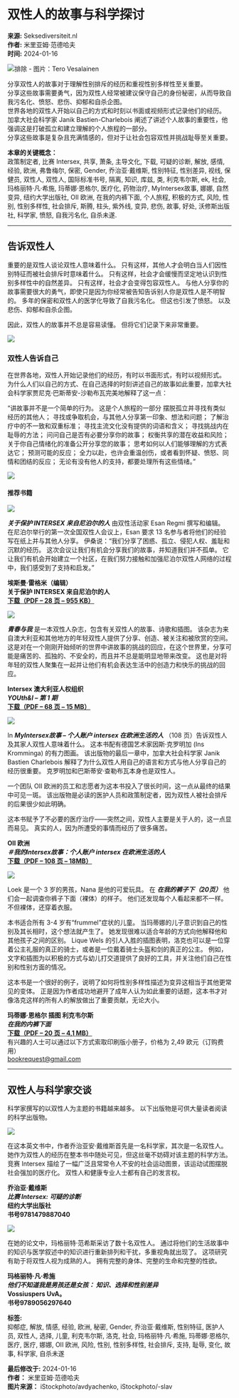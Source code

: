 # 双性人的故事与科学探讨

**来源:** Seksediversiteit.nl  
**作者:** 米里亚姆·范德哈夫  
**时间:** 2024-01-16  

![排除 - 图片：Tero Vesalainen](https://www.seksediversiteit.nl/wp-content/uploads/2019/11/iStock-614523672_1500px-avdyachenko.jpg)

分享双性人的故事对于理解性别排斥的经历和重视性别多样性至关重要。  
分享这些故事需要勇气，因为双性人经常被建议保守自己的身份秘密，从而导致自我污名化、愤怒、悲伤、抑郁和自杀企图。  
世界各地的双性人开始以自己的方式和时刻以书面或视频形式记录他们的经历。  
加拿大社会科学家 Janik Bastien-Charlebois 阐述了讲述个人故事的重要性，他强调这是打破孤立和建立理解的个人旅程的一部分。  
分享这些故事是复杂且充满情感的，但对于让社会包容双性并挑战耻辱至关重要。

**本章的关键概念：**  
政策制定者, 比赛 Intersex, 共享, 萧条, 主导文化, 下载, 可疑的诊断, 解放, 感情, 经验, 欧洲, 弗鲁梅尔, 保密, Gender, 乔治亚·戴维斯, 性别特征, 性别差异, 视线, 保健员, 双性人, 双性人, 国际标准书号, 隔离, 知识, 库兹, 类, 利克韦尔斯, ek, 社会, 玛格丽特·凡·希施, 玛蒂娜·恩格尔, 医疗化, 药物治疗, MyIntersex故事, 娜娜, 自然变异, 纽约大学出版社, OII 欧洲, 在我的内裤下面, 个人旅程, 积极的方式, 风险, 性别, 性别多样性, 社会排斥, 斯腾, 柱头, 紫外线, 变异, 悲伤, 故事, 好处, 沃修斯出版社, 科学家, 愤怒, 自我污名化, 自杀未遂.

---

## 告诉双性人

重要的是双性人谈论双性人意味着什么。 只有这样，其他人才会明白当人们因性别特征而被社会排斥时意味着什么。 只有这样，社会才会缓慢而坚定地认识到性别多样性中的自然差异。 只有这样，社会才会变得包容双性人。 与他人分享你的故事需要很大的勇气，即使只是因为你经常被告知告诉别人你是双性人是不明智的。 多年的保密和双性人的医学化导致了自我污名化。 但这也引发了愤怒。 以及悲伤、抑郁和自杀企图。

因此，双性人的故事并不总是容易读懂。 但将它们记录下来非常重要。

![](https://www.seksediversiteit.nl/wp-content/uploads/2019/02/scheurrand-1-2000px.png)

### 双性人告诉自己

在世界各地，双性人开始记录他们的经历，有时以书面形式，有时以视频形式。 为什么人们以自己的方式、在自己选择的时刻讲述自己的故事如此重要，加拿大社会科学家贾尼克·巴斯蒂安-沙勒布瓦完美地解释了这一点：

“讲故事并不是一个简单的行为。 这是个人旅程的一部分 摆脱孤立并寻找有类似经历的其他人； 寻找或争取机会，与其他人分享第一印象、想法和问题； 了解治疗中的不一致和双重标准； 寻找主流文化没有提供的词语和含义； 寻找挑战内在耻辱的方法； 问问自己是否有必要分享你的故事； 权衡共享的潜在收益和风险； 关于你自己情绪化的准备公开分享您的故事； 思考如何以人们能够理解的方式表达它； 预测可能的反应； 全力以赴，也许会重温创伤，或者看到怀疑、愤怒、同情和团结的反应； 无论有没有他人的支持，都要处理所有这些情绪。”

![](https://www.seksediversiteit.nl/wp-content/uploads/2019/02/scheurrand-2-2000px.png)

#### 推荐书籍

![](https://www.seksediversiteit.nl/wp-content/uploads/2019/11/Schermafbeelding-2019-11-11-om-16.09.07.png)

_**关于保护 INTERSEX 来自尼泊尔的人**_ 由双性活动家 Esan Regmi 撰写和编辑。 在尼泊尔举行的第一次全国双性人会议上，Esan 要求 13 名参与者将他们的经验写在纸上并与其他人分享。 伊桑说：“我们分享了困惑、孤立、侵犯人权、羞耻和沉默的经历。 这次会议让我们有机会分享我们的故事，并知道我们并不孤单。 它让我们有机会开始建立一个社区，在我们努力接触和加强尼泊尔双性人网络的过程中，我们感受到了支持和启发。”

**埃斯曼·雷格米（编辑）**  
**__关于保护 INTERSEX 来自尼泊尔的人__**  
[**下载（PDF – 28 页 – 955 KB）**](https://ihra.org.au/wp-content/uploads/2016/04/Intersex-Stories-in-Nepal.pdf)

![](https://www.seksediversiteit.nl/wp-content/uploads/2019/11/YOUthI-cover-jp-768x1091.jpg)

_**青春与我**_ 是一本双性人杂志，包含有关双性人的故事、诗歌和插图。 该杂志为来自澳大利亚和其他地方的年轻双性人提供了分享、创造、被关注和被欣赏的空间。 这是对在一个刚刚开始倾听的世界中讲故事的挑战的回应，在这个世界里，分享可能是痛苦的、孤独的、不安全的，而且并不总是能明显地带来改变。 这也是对将年轻的双性人聚集在一起并让他们有机会表达生活中的创造力和快乐的挑战的回应。

**Intersex 澳大利亚人权组织**  
**_YOUth&I – 第 1 期_**  
[**下载（PDF – 68 页 – 15 MB）**](https://darlington.org.au/wp-content/uploads/2019/10/YOUthAndI-Layout-Final-Web.pdf)

![](https://www.seksediversiteit.nl/wp-content/uploads/2020/03/My-intersex-story_1400px.jpg)

In **_MyIntersex故事 – 个人账户 intersex 在欧洲生活的人_** （108 页）告诉双性人及其家人双性人意味着什么。 这本书配有德国艺术家因斯·克罗明加 (Ins Kromminga) 的有力图画。 该出版物的最后一章中，加拿大社会科学家 Janik Bastien Charlebois 解释了为什么双性人用自己的语言和方式与他人分享自己的经历很重要。 克罗明加和巴斯蒂安·查勒布瓦本身也是双性人。

一个团队 OII 欧洲的员工和志愿者为这本书投入了很长时间，这一点从最终的结果中可见一斑。 该出版物是必读的医护人员和政策制定者，因为双性人被社会排斥的后果很少如此明确。

这本书赋予了不必要的医疗治疗——突然之间，双性人主要是关于人的，这一点显而易见。 真实的人，因为所遭受的事情而经历了很多痛苦。

**OII 欧洲**  
**_＃我的Intersex故事：个人账户 intersex 在欧洲生活的人_**  
[**下载（PDF – 108 页 – 18MB）**](https://oiieurope.org/wp-content/uploads/2019/11/testimonial_broch_21-21cm_for_web.pdf)

![](https://www.seksediversiteit.nl/wp-content/uploads/2020/03/onder-mijn-broekje_1400px.jpg)

Loek 是一个 3 岁的男孩，Nana 是他的可爱玩具。 在 **_在我的裤子下（20页）_** 他们会一起调查你裤子下面（裸体）的样子。 他们还发现每个人看起来都不一样。 不但裸体，还穿着衣服。

本书适合所有 3-4 岁有“frummel”症状的儿童。 当玛蒂娜的儿子意识到自己的性别及其长相时，这个想法就产生了。 她发现很难以适合年龄的方式向他解释他和其他孩子之间的区别。 Lique Wels 的引人入胜的插图表明，洛克也可以是一位穿着公主礼服的真正的骑士，或者是一位戴着骑士头盔和剑的真正的公主。 例如，文字和插图为以积极的方式与幼儿打交道提供了良好的工具，并关注他们自己在性别和性别方面的情况。

这本书是一个很好的例子，说明了如何将性别多样性描述为变异这相当于其他更常见的变体。 正是因为作者成功地避开了成年人认为如此重要的话题，这本书才对像洛克这样的所有人的解放做出了重要贡献，无论大小。

**玛蒂娜·恩格尔 插图 利克韦尔斯**  
**_在我的内裤下面_**  
[**下载（PDF – 20 页 – 4,1 MB）**](https://www.seksediversiteit.nl/wp-content/uploads/2018/11/Boekje-onder_mijn_broekje-webversie.pdf)  
有兴趣的人士可以通过以下方式索取印刷版小册子，价格为 2,49 欧元（订购费用）  
[bookrequest@gmail.com](mailto:boekaanvraag@gmail.com)

---

## 双性人与科学家交谈

科学家撰写的以双性人为主题的书籍越来越多。 以下出版物是可供大量读者阅读的科学出版物。

![](https://www.seksediversiteit.nl/wp-content/uploads/2019/02/9200000048037680.jpg)

在这本英文书中，作者乔治亚安·戴维斯首先是一名科学家，其次是一名双性人。 她作为双性人的经历在整本书中随处可见，但这丝毫不妨碍对该主题的科学方法。 竞赛 Intersex 描绘了一幅广泛且常常令人不安的社会运动图景，该运动试图摆脱社会强加的医疗化。 双性人和健康专业人士都有自己的发言权。

**乔治亚·戴维斯**  
**_比赛 Intersex:_ _可疑的诊断_**  
**纽约大学出版社**  
**书号9781479887040**

![](https://www.seksediversiteit.nl/wp-content/uploads/2019/02/9200000045296026.jpg)

在她的论文中，玛格丽特·范希斯采访了数十名双性人。 通过将他们的生活故事中的知识与医学叙述中的知识进行重新排列和干扰，多重视角就出现了。 这项研究有助于将双性人视为成熟的人。 拥有完整的身体、完整的生命和完整的性欲。

**玛格丽特·凡·希施**  
**_他们不知道我是男孩还是女孩：_ _知识、选择和性别差异_**  
**Vossiuspers UvA。**  
**书号9789056297640**  

**标签:**  
抑郁症, 解放, 情感, 经验, 欧洲, 秘密, Gender, 乔治亚·戴维斯, 性别特征, 医护人员, 双性人, 选择, 儿童, 利克韦尔斯, 洛克, 社会, 玛格丽特·凡·希施, 玛蒂娜·恩格尔, 医疗, 医疗, 娜娜, OII 欧洲, 风险, 性别, 性别多样性, 社会排斥, 支持, 耻辱, 变化, 故事, 科学家, 自杀未遂  

**最后修改于:** 2024-01-16  
**作者：** 米里亚姆·范德哈夫  
**图片来源：** iStockphoto/avdyachenko, iStockphoto/-slav  

